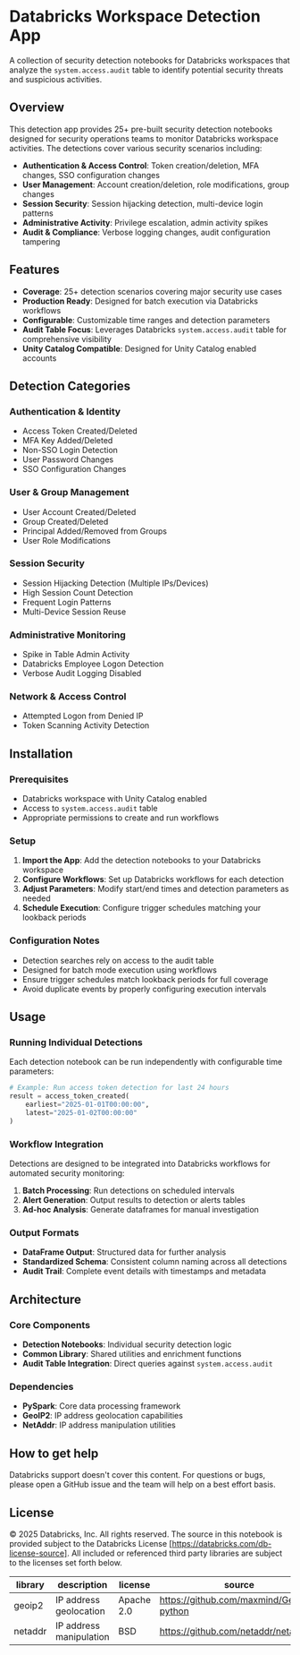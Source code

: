 # Databricks Workspace Detection App

A collection of security detection notebooks for Databricks workspaces that analyze the `system.access.audit` table to identify potential security threats and suspicious activities.

## Overview

This detection app provides 25+ pre-built security detection notebooks designed for security operations teams to monitor Databricks workspace activities. The detections cover various security scenarios including:

- **Authentication & Access Control**: Token creation/deletion, MFA changes, SSO configuration changes
- **User Management**: Account creation/deletion, role modifications, group changes
- **Session Security**: Session hijacking detection, multi-device login patterns
- **Administrative Activity**: Privilege escalation, admin activity spikes
- **Audit & Compliance**: Verbose logging changes, audit configuration tampering

## Features

- **Coverage**: 25+ detection scenarios covering major security use cases
- **Production Ready**: Designed for batch execution via Databricks workflows
- **Configurable**: Customizable time ranges and detection parameters
- **Audit Table Focus**: Leverages Databricks `system.access.audit` table for comprehensive visibility
- **Unity Catalog Compatible**: Designed for Unity Catalog enabled accounts

## Detection Categories

### Authentication & Identity
- Access Token Created/Deleted
- MFA Key Added/Deleted  
- Non-SSO Login Detection
- User Password Changes
- SSO Configuration Changes

### User & Group Management
- User Account Created/Deleted
- Group Created/Deleted
- Principal Added/Removed from Groups
- User Role Modifications

### Session Security
- Session Hijacking Detection (Multiple IPs/Devices)
- High Session Count Detection
- Frequent Login Patterns
- Multi-Device Session Reuse

### Administrative Monitoring
- Spike in Table Admin Activity
- Databricks Employee Logon Detection
- Verbose Audit Logging Disabled

### Network & Access Control
- Attempted Logon from Denied IP
- Token Scanning Activity Detection

## Installation

### Prerequisites
- Databricks workspace with Unity Catalog enabled
- Access to `system.access.audit` table
- Appropriate permissions to create and run workflows

### Setup
1. **Import the App**: Add the detection notebooks to your Databricks workspace
2. **Configure Workflows**: Set up Databricks workflows for each detection
3. **Adjust Parameters**: Modify start/end times and detection parameters as needed
4. **Schedule Execution**: Configure trigger schedules matching your lookback periods

### Configuration Notes
- Detection searches rely on access to the audit table
- Designed for batch mode execution using workflows
- Ensure trigger schedules match lookback periods for full coverage
- Avoid duplicate events by properly configuring execution intervals

## Usage

### Running Individual Detections
Each detection notebook can be run independently with configurable time parameters:

```python
# Example: Run access token detection for last 24 hours
result = access_token_created(
    earliest="2025-01-01T00:00:00",
    latest="2025-01-02T00:00:00"
)
```

### Workflow Integration
Detections are designed to be integrated into Databricks workflows for automated security monitoring:

1. **Batch Processing**: Run detections on scheduled intervals
2. **Alert Generation**: Output results to detection or alerts tables
3. **Ad-hoc Analysis**: Generate dataframes for manual investigation

### Output Formats
- **DataFrame Output**: Structured data for further analysis
- **Standardized Schema**: Consistent column naming across all detections
- **Audit Trail**: Complete event details with timestamps and metadata

## Architecture

### Core Components
- **Detection Notebooks**: Individual security detection logic
- **Common Library**: Shared utilities and enrichment functions
- **Audit Table Integration**: Direct queries against `system.access.audit`

### Dependencies
- **PySpark**: Core data processing framework
- **GeoIP2**: IP address geolocation capabilities
- **NetAddr**: IP address manipulation utilities

## How to get help

Databricks support doesn't cover this content. For questions or bugs, please open a GitHub issue and the team will help on a best effort basis.


## License

&copy; 2025 Databricks, Inc. All rights reserved. The source in this notebook is provided subject to the Databricks License [https://databricks.com/db-license-source]. All included or referenced third party libraries are subject to the licenses set forth below.

| library                                | description             | license    | source                                              |
|----------------------------------------|-------------------------|------------|-----------------------------------------------------|
| geoip2                                 | IP address geolocation | Apache 2.0 | https://github.com/maxmind/GeoIP2-python          |
| netaddr                                | IP address manipulation| BSD        | https://github.com/netaddr/netaddr                 |
